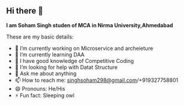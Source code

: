 ## Hi there 👋

**I am Soham Singh studen of MCA in Nirma University,Ahmedabad**

These are my basic details:

- 🔭 I’m currently working on Microservice and  archeieture
- 🌱 I’m currently learning DAA
- 👯  I have good knowledge of Competitive Coding
- 🤔 I’m looking for help with Datat Structure
- 💬 Ask me about anything
- 📫 How to reach me: singhsoham298@gmail.com/+919327758801
- 😄 Pronouns: He/His
- ⚡ Fun fact: Sleeping owl

